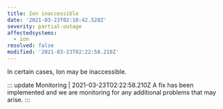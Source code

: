 ```yaml
---
title: Ion inaccessible
date: '2021-03-23T02:10:42.528Z'
severity: partial-outage
affectedsystems:
  - ion
resolved: false
modified: '2021-03-23T02:22:58.210Z'
---
```

In certain cases, Ion may be inaccessible.

::: update Monitoring | 2021-03-23T02:22:58.210Z
A fix has been implemented and we are monitoring for any additional problems that may arise.
:::

<!--- language code: en -->
